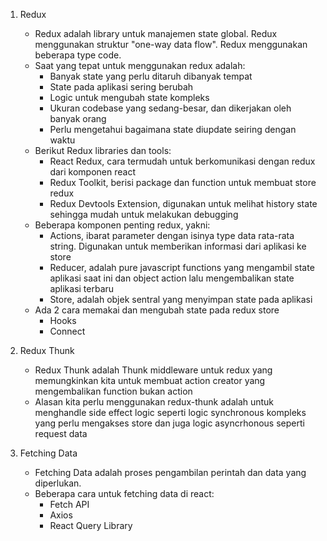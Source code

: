 1. Redux
    - Redux adalah library untuk manajemen state global. Redux menggunakan struktur "one-way data flow". Redux menggunakan beberapa type code.
    - Saat yang tepat untuk menggunakan redux adalah:
        - Banyak state yang perlu ditaruh dibanyak tempat
        - State pada aplikasi sering berubah
        - Logic untuk mengubah state kompleks
        - Ukuran codebase yang sedang-besar, dan dikerjakan oleh banyak orang
        - Perlu mengetahui bagaimana state diupdate seiring dengan waktu
    - Berikut Redux libraries dan tools:
        - React Redux, cara termudah untuk berkomunikasi dengan redux dari komponen react
        - Redux Toolkit, berisi package dan function untuk membuat store redux
        - Redux Devtools Extension, digunakan untuk melihat history state sehingga mudah untuk melakukan debugging
    - Beberapa komponen penting redux, yakni:
        - Actions, ibarat parameter dengan isinya type data rata-rata string. Digunakan untuk memberikan informasi dari aplikasi ke store
        - Reducer, adalah pure javascript functions yang mengambil state aplikasi saat ini dan object action lalu mengembalikan state aplikasi terbaru
        - Store, adalah objek sentral yang menyimpan state pada aplikasi
    - Ada 2 cara memakai dan mengubah state pada redux store
        - Hooks
        - Connect

2. Redux Thunk
    - Redux Thunk adalah Thunk middleware untuk redux yang memungkinkan kita untuk membuat action creator yang mengembalikan function bukan action
    - Alasan kita perlu menggunakan redux-thunk adalah untuk menghandle side effect logic seperti logic synchronous kompleks yang perlu mengakses store dan juga logic asyncrhonous seperti request data

3. Fetching Data
    - Fetching Data adalah proses pengambilan perintah dan data yang diperlukan.
    - Beberapa cara untuk fetching data di react:
        - Fetch API
        - Axios
        - React Query Library